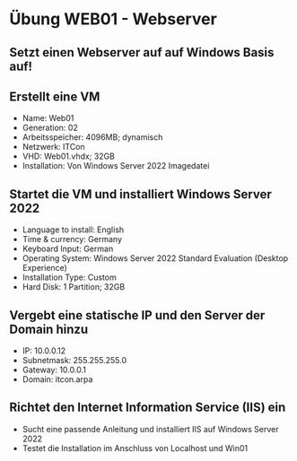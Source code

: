 # Übung WEB01 - Webserver

## Setzt einen Webserver auf auf Windows Basis auf!

## Erstellt eine VM

* Name:             Web01
* Generation:       02
* Arbeitsspeicher:  4096MB; dynamisch
* Netzwerk:         ITCon
* VHD:              Web01.vhdx; 32GB
* Installation:     Von Windows Server 2022 Imagedatei

## Startet die VM und installiert Windows Server 2022

* Language to install:      English
* Time & currency:          Germany
* Keyboard Input:           German
* Operating System:         Windows Server 2022 Standard Evaluation (Desktop Experience)
* Installation Type:        Custom
* Hard Disk:                1 Partition; 32GB

## Vergebt eine statische IP und den Server der Domain hinzu

* IP:          10.0.0.12
* Subnetmask:  255.255.255.0
* Gateway:     10.0.0.1
* Domain:      itcon.arpa 

## Richtet den Internet Information Service (IIS) ein

* Sucht eine passende Anleitung und installiert IIS auf Windows Server 2022
* Testet die Installation im Anschluss von Localhost und Win01